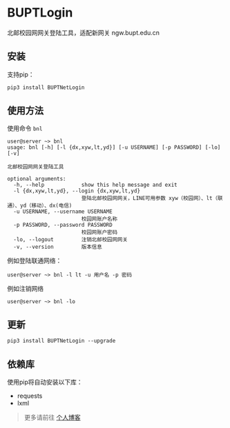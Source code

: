 # BUPTLogin

北邮校园网网关登陆工具，适配新网关 ngw.bupt.edu.cn

## 安装

支持pip：
```html
pip3 install BUPTNetLogin
```

## 使用方法

使用命令 `bnl`

```shell
user@server ~> bnl
usage: bnl [-h] [-l {dx,xyw,lt,yd}] [-u USERNAME] [-p PASSWORD] [-lo] [-v]

北邮校园网网关登陆工具

optional arguments:
  -h, --help            show this help message and exit
  -l {dx,xyw,lt,yd}, --login {dx,xyw,lt,yd}
                        登陆北邮校园网网关，LINE可用参数 xyw（校园网）、lt（联通）、yd（移动）、dx(电信)
  -u USERNAME, --username USERNAME
                        校园网账户名称
  -p PASSWORD, --password PASSWORD
                        校园网账户密码
  -lo, --logout         注销北邮校园网网关
  -v, --version         版本信息
```

例如登陆联通网络：
```shell
user@server ~> bnl -l lt -u 用户名 -p 密码
```

例如注销网络
```shell
user@server ~> bnl -lo
```

## 更新
```html
pip3 install BUPTNetLogin --upgrade
```

## 依赖库
使用pip将自动安装以下库：
- requests
- lxml

> 更多请前往 [个人博客](https://www.ingbyr.com)